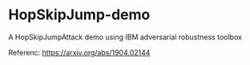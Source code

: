 # HopSkipJump-demo
A HopSkipJumpAttack demo using IBM adversarial robustness toolbox

Referenc: https://arxiv.org/abs/1904.02144




